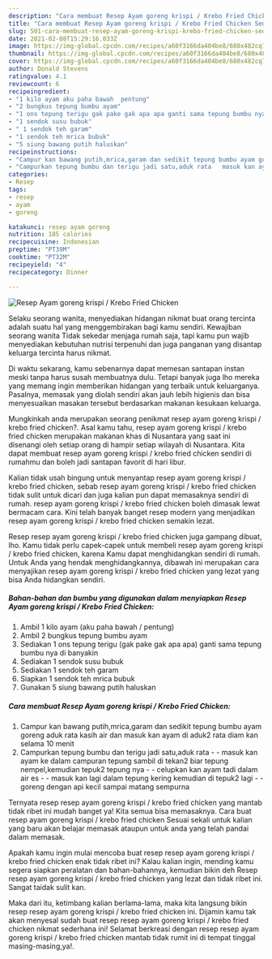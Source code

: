 ```yaml
---
description: "Cara membuat Resep Ayam goreng krispi / Krebo Fried Chicken Sederhana Untuk Jualan"
title: "Cara membuat Resep Ayam goreng krispi / Krebo Fried Chicken Sederhana Untuk Jualan"
slug: 501-cara-membuat-resep-ayam-goreng-krispi-krebo-fried-chicken-sederhana-untuk-jualan
date: 2021-02-08T15:29:16.033Z
image: https://img-global.cpcdn.com/recipes/a60f3166da404be8/680x482cq70/resep-ayam-goreng-krispi-krebo-fried-chicken-foto-resep-utama.jpg
thumbnail: https://img-global.cpcdn.com/recipes/a60f3166da404be8/680x482cq70/resep-ayam-goreng-krispi-krebo-fried-chicken-foto-resep-utama.jpg
cover: https://img-global.cpcdn.com/recipes/a60f3166da404be8/680x482cq70/resep-ayam-goreng-krispi-krebo-fried-chicken-foto-resep-utama.jpg
author: Donald Stevens
ratingvalue: 4.1
reviewcount: 6
recipeingredient:
- "1 kilo ayam aku paha bawah  pentung"
- "2 bungkus tepung bumbu ayam"
- "1 ons tepung terigu gak pake gak apa apa ganti sama tepung bumbu nya di banyakin"
- "1 sendok susu bubuk"
- " 1 sendok teh garam"
- "1 sendok teh mrica bubuk"
- "5 siung bawang putih haluskan"
recipeinstructions:
- "Campur kan bawang putih,mrica,garam dan sedikit tepung bumbu ayam goreng aduk rata kasih air dan masuk kan ayam di aduk2 rata diam kan selama 10 menit"
- "Campurkan tepung bumbu dan terigu jadi satu,aduk rata   masuk kan ayam ke dalam campuran tepung sambil di tekan2 biar tepung nempel,kemudian tepuk2 tepung nya   celupkan kan ayam tadi dalam air es   masuk kan lagi dalam tepung kering kemudian di tepuk2 lagi   goreng dengan api kecil sampai matang sempurna"
categories:
- Resep
tags:
- resep
- ayam
- goreng

katakunci: resep ayam goreng 
nutrition: 185 calories
recipecuisine: Indonesian
preptime: "PT39M"
cooktime: "PT32M"
recipeyield: "4"
recipecategory: Dinner

---
```



![Resep Ayam goreng krispi / Krebo Fried Chicken](https://img-global.cpcdn.com/recipes/a60f3166da404be8/680x482cq70/resep-ayam-goreng-krispi-krebo-fried-chicken-foto-resep-utama.jpg)

Selaku seorang wanita, menyediakan hidangan nikmat buat orang tercinta adalah suatu hal yang menggembirakan bagi kamu sendiri. Kewajiban seorang  wanita Tidak sekedar menjaga rumah saja, tapi kamu pun wajib menyediakan kebutuhan nutrisi terpenuhi dan juga panganan yang disantap keluarga tercinta harus nikmat.

Di waktu  sekarang, kamu sebenarnya dapat memesan santapan instan meski tanpa harus susah membuatnya dulu. Tetapi banyak juga lho mereka yang memang ingin memberikan hidangan yang terbaik untuk keluarganya. Pasalnya, memasak yang diolah sendiri akan jauh lebih higienis dan bisa menyesuaikan masakan tersebut berdasarkan makanan kesukaan keluarga. 



Mungkinkah anda merupakan seorang penikmat resep ayam goreng krispi / krebo fried chicken?. Asal kamu tahu, resep ayam goreng krispi / krebo fried chicken merupakan makanan khas di Nusantara yang saat ini disenangi oleh setiap orang di hampir setiap wilayah di Nusantara. Kita dapat membuat resep ayam goreng krispi / krebo fried chicken sendiri di rumahmu dan boleh jadi santapan favorit di hari libur.

Kalian tidak usah bingung untuk menyantap resep ayam goreng krispi / krebo fried chicken, sebab resep ayam goreng krispi / krebo fried chicken tidak sulit untuk dicari dan juga kalian pun dapat memasaknya sendiri di rumah. resep ayam goreng krispi / krebo fried chicken boleh dimasak lewat bermacam cara. Kini telah banyak banget resep modern yang menjadikan resep ayam goreng krispi / krebo fried chicken semakin lezat.

Resep resep ayam goreng krispi / krebo fried chicken juga gampang dibuat, lho. Kamu tidak perlu capek-capek untuk membeli resep ayam goreng krispi / krebo fried chicken, karena Kamu dapat menghidangkan sendiri di rumah. Untuk Anda yang hendak menghidangkannya, dibawah ini merupakan cara menyajikan resep ayam goreng krispi / krebo fried chicken yang lezat yang bisa Anda hidangkan sendiri.

<!--inarticleads1-->

##### Bahan-bahan dan bumbu yang digunakan dalam menyiapkan Resep Ayam goreng krispi / Krebo Fried Chicken:

1. Ambil 1 kilo ayam (aku paha bawah / pentung)
1. Ambil 2 bungkus tepung bumbu ayam
1. Sediakan 1 ons tepung terigu (gak pake gak apa apa) ganti sama tepung bumbu nya di banyakin
1. Sediakan 1 sendok susu bubuk
1. Sediakan  1 sendok teh garam
1. Siapkan 1 sendok teh mrica bubuk
1. Gunakan 5 siung bawang putih haluskan




<!--inarticleads2-->

##### Cara membuat Resep Ayam goreng krispi / Krebo Fried Chicken:

1. Campur kan bawang putih,mrica,garam dan sedikit tepung bumbu ayam goreng aduk rata kasih air dan masuk kan ayam di aduk2 rata diam kan selama 10 menit
1. Campurkan tepung bumbu dan terigu jadi satu,aduk rata  -  - masuk kan ayam ke dalam campuran tepung sambil di tekan2 biar tepung nempel,kemudian tepuk2 tepung nya  -  - celupkan kan ayam tadi dalam air es  -  - masuk kan lagi dalam tepung kering kemudian di tepuk2 lagi  -  - goreng dengan api kecil sampai matang sempurna




Ternyata resep resep ayam goreng krispi / krebo fried chicken yang mantab tidak ribet ini mudah banget ya! Kita semua bisa memasaknya. Cara buat resep ayam goreng krispi / krebo fried chicken Sesuai sekali untuk kalian yang baru akan belajar memasak ataupun untuk anda yang telah pandai dalam memasak.

Apakah kamu ingin mulai mencoba buat resep resep ayam goreng krispi / krebo fried chicken enak tidak ribet ini? Kalau kalian ingin, mending kamu segera siapkan peralatan dan bahan-bahannya, kemudian bikin deh Resep resep ayam goreng krispi / krebo fried chicken yang lezat dan tidak ribet ini. Sangat taidak sulit kan. 

Maka dari itu, ketimbang kalian berlama-lama, maka kita langsung bikin resep resep ayam goreng krispi / krebo fried chicken ini. Dijamin kamu tak akan menyesal sudah buat resep resep ayam goreng krispi / krebo fried chicken nikmat sederhana ini! Selamat berkreasi dengan resep resep ayam goreng krispi / krebo fried chicken mantab tidak rumit ini di tempat tinggal masing-masing,ya!.

